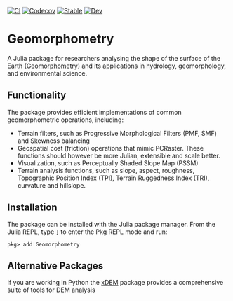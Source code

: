 [![CI](https://github.com/Deltares/GeoRasterFiltering.jl/actions/workflows/CI.yml/badge.svg)](https://github.com/Deltares/GeoRasterFiltering.jl/actions/workflows/CI.yml)
[![Codecov](https://codecov.io/gh/Deltares/Geomorphometry.jl/branch/main/graph/badge.svg)](https://codecov.io/gh/Deltares/Geomorphometry.jl)
[![Stable](https://img.shields.io/badge/docs-stable-blue.svg)](https://deltares.github.io/Geomorphometry.jl/stable/)
[![Dev](https://img.shields.io/badge/docs-dev-blue.svg)](https://deltares.github.io/Geomorphometry.jl/dev/)

# Geomorphometry
A Julia package for researchers analysing the shape of the surface of the Earth ([Geomorphometry](https://en.wikipedia.org/wiki/Geomorphometry)) and its applications in hydrology, geomorphology, and environmental science.

## Functionality
The package provides efficient implementations of common geomorphometric operations, including:
- Terrain filters, such as Progressive Morphological Filters (PMF, SMF) and Skewness balancing
- Geospatial cost (friction) operations that mimic PCRaster. These functions should however be more Julian, extensible and scale better.
- Visualization, such as Perceptually Shaded Slope Map (PSSM)
- Terrain analysis functions, such as slope, aspect, roughness, Topographic Position Index (TPI), Terrain Ruggedness Index (TRI), curvature and hillslope.

## Installation
The package can be installed with the Julia package manager.
From the Julia REPL, type `]` to enter the Pkg REPL mode and run:

```
pkg> add Geomorphometry
```

## Alternative Packages
If you are working in Python the [xDEM](https://xdem.readthedocs.io/en/stable/) package provides a comprehensive suite of tools for DEM analysis
